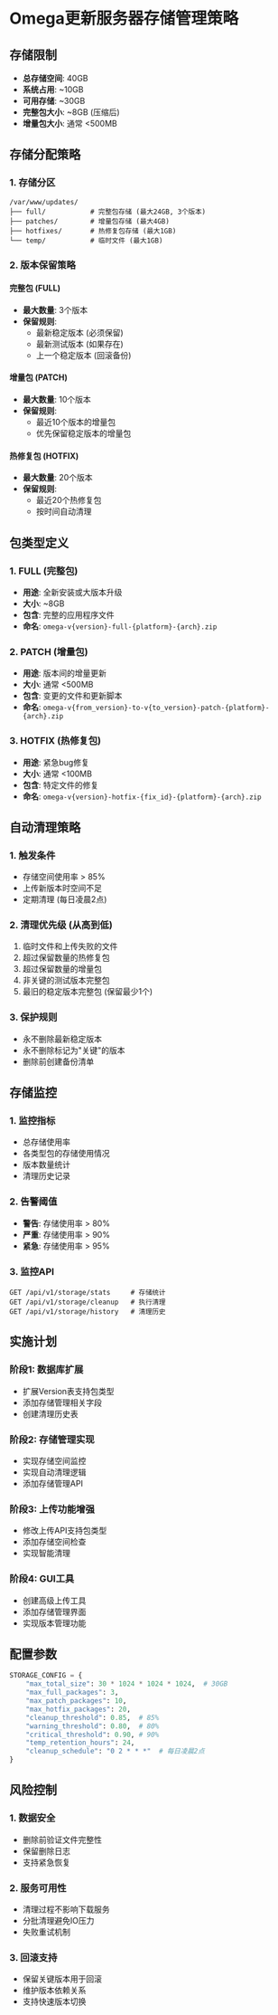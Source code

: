 # Omega更新服务器存储管理策略

## 存储限制
- **总存储空间**: 40GB
- **系统占用**: ~10GB
- **可用存储**: ~30GB
- **完整包大小**: ~8GB (压缩后)
- **增量包大小**: 通常 <500MB

## 存储分配策略

### 1. 存储分区
```
/var/www/updates/
├── full/           # 完整包存储 (最大24GB, 3个版本)
├── patches/        # 增量包存储 (最大4GB)
├── hotfixes/       # 热修复包存储 (最大1GB)
└── temp/           # 临时文件 (最大1GB)
```

### 2. 版本保留策略

#### 完整包 (FULL)
- **最大数量**: 3个版本
- **保留规则**:
  - 最新稳定版本 (必须保留)
  - 最新测试版本 (如果存在)
  - 上一个稳定版本 (回滚备份)

#### 增量包 (PATCH)
- **最大数量**: 10个版本
- **保留规则**:
  - 最近10个版本的增量包
  - 优先保留稳定版本的增量包

#### 热修复包 (HOTFIX)
- **最大数量**: 20个版本
- **保留规则**:
  - 最近20个热修复包
  - 按时间自动清理

## 包类型定义

### 1. FULL (完整包)
- **用途**: 全新安装或大版本升级
- **大小**: ~8GB
- **包含**: 完整的应用程序文件
- **命名**: `omega-v{version}-full-{platform}-{arch}.zip`

### 2. PATCH (增量包)
- **用途**: 版本间的增量更新
- **大小**: 通常 <500MB
- **包含**: 变更的文件和更新脚本
- **命名**: `omega-v{from_version}-to-v{to_version}-patch-{platform}-{arch}.zip`

### 3. HOTFIX (热修复包)
- **用途**: 紧急bug修复
- **大小**: 通常 <100MB
- **包含**: 特定文件的修复
- **命名**: `omega-v{version}-hotfix-{fix_id}-{platform}-{arch}.zip`

## 自动清理策略

### 1. 触发条件
- 存储空间使用率 > 85%
- 上传新版本时空间不足
- 定期清理 (每日凌晨2点)

### 2. 清理优先级 (从高到低)
1. 临时文件和上传失败的文件
2. 超过保留数量的热修复包
3. 超过保留数量的增量包
4. 非关键的测试版本完整包
5. 最旧的稳定版本完整包 (保留最少1个)

### 3. 保护规则
- 永不删除最新稳定版本
- 永不删除标记为"关键"的版本
- 删除前创建备份清单

## 存储监控

### 1. 监控指标
- 总存储使用率
- 各类型包的存储使用情况
- 版本数量统计
- 清理历史记录

### 2. 告警阈值
- **警告**: 存储使用率 > 80%
- **严重**: 存储使用率 > 90%
- **紧急**: 存储使用率 > 95%

### 3. 监控API
```
GET /api/v1/storage/stats     # 存储统计
GET /api/v1/storage/cleanup   # 执行清理
GET /api/v1/storage/history   # 清理历史
```

## 实施计划

### 阶段1: 数据库扩展
- 扩展Version表支持包类型
- 添加存储管理相关字段
- 创建清理历史表

### 阶段2: 存储管理实现
- 实现存储空间监控
- 实现自动清理逻辑
- 添加存储管理API

### 阶段3: 上传功能增强
- 修改上传API支持包类型
- 添加存储空间检查
- 实现智能清理

### 阶段4: GUI工具
- 创建高级上传工具
- 添加存储管理界面
- 实现版本管理功能

## 配置参数

```python
STORAGE_CONFIG = {
    "max_total_size": 30 * 1024 * 1024 * 1024,  # 30GB
    "max_full_packages": 3,
    "max_patch_packages": 10,
    "max_hotfix_packages": 20,
    "cleanup_threshold": 0.85,  # 85%
    "warning_threshold": 0.80,  # 80%
    "critical_threshold": 0.90, # 90%
    "temp_retention_hours": 24,
    "cleanup_schedule": "0 2 * * *"  # 每日凌晨2点
}
```

## 风险控制

### 1. 数据安全
- 删除前验证文件完整性
- 保留删除日志
- 支持紧急恢复

### 2. 服务可用性
- 清理过程不影响下载服务
- 分批清理避免IO压力
- 失败重试机制

### 3. 回滚支持
- 保留关键版本用于回滚
- 维护版本依赖关系
- 支持快速版本切换
